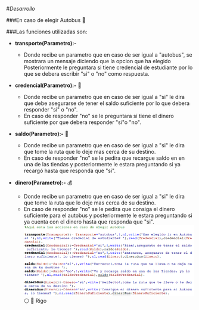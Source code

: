 #_Desarrollo_

###En caso de elegir Autobus :bus:

###Las funciones utilizadas son:

* __transporte(Parametro):-__

     * Donde recibe un parametro que en caso de ser igual a "autobus", se mostrara un mensaje diciendo que la opcion que ha elegido Posteriormente le preguntara si tiene credencial de estudiante por lo que se debera escribir "si" o "no" como respuesta.
     
* __credencial(Parametro):-__ :ticket:

     * Donde recibe un parametro que en caso de ser igual a "si" le dira que debe asegurarse de tener el saldo suficiente por lo que debera responder "si" o "no".  
     * En caso de responder "no" se le preguntara si tiene el dinero suficiente por que debera responder "si"o "no".
     
* __saldo(Parametro):-__ :money_with_wings:

    * Donde recibe un parametro que en caso de ser igual a "si" le dira que tome la ruta que lo deje mas cerca de su destino.
    * En caso de responder "no" se le pedira que recargue saldo en en una de las tiendas y posteriormente le estara preguntando si ya recargó hasta que responda que "si".
    
* __dinero(Parametro):-__ :moneybag:

    * Donde recibe un parametro que en caso de ser igual a "si" le dira que tome la ruta que lo deje mas cerca de su destino.
    * En caso de responder "no" se le pedira que consiga el dinero suficiente para el autobus y posteriormente le estara preguntando si ya cuenta con el dinero hasta que responda que "si".
![](https://github.com/Rigo8/Imagenes/blob/master/Captura4.PNG)    
    :white_circle: :red_circle: Rigo
